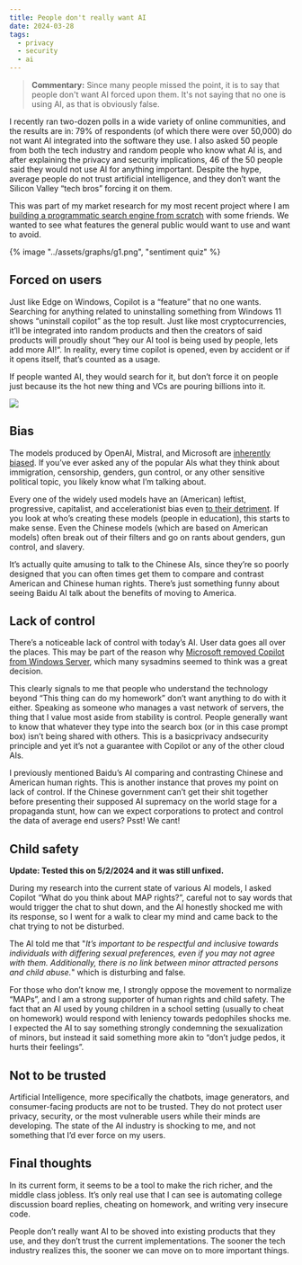 ```yaml
---
title: People don't really want AI
date: 2024-03-28
tags:
  - privacy
  - security
  - ai
---
```


> **Commentary:** Since many people missed the point, it is to say that people don't want AI forced upon them. It's not saying that no one is using AI, as that is obviously false.

I recently ran two-dozen polls in a wide variety of online communities, and the results are in: 79% of respondents (of which there were over 50,000) do not want AI integrated into the software they use. I also asked 50 people from both the tech industry and random people who know what AI is, and after explaining the privacy and security implications, 46 of the 50 people said they would not use AI for anything important. Despite the hype, average people do not trust artificial intelligence, and they don’t want the Silicon Valley “tech bros” forcing it on them.

This was part of my market research for my most recent project where I am [building a programmatic search engine from scratch](/blog/2024/building-a-search-engine) with some friends. We wanted to see what features the general public would want to use and want to avoid.

{% image "../assets/graphs/g1.png", "sentiment quiz" %}

## Forced on users

Just like Edge on Windows, Copilot is a “feature” that no one wants. Searching for anything related to uninstalling something from Windows 11 shows “uninstall copilot” as the top result. Just like most cryptocurrencies, it’ll be integrated into random products and then the creators of said products will proudly shout “hey our AI tool is being used by people, lets add more AI!“. In reality, every time copilot is opened, even by accident or if it opens itself, that’s counted as a usage.

If people wanted AI, they would search for it, but don’t force it on people just because its the hot new thing and VCs are pouring billions into it.

![](https://unfathom.ing/media/people-dont-really-want-ai/fig2.png)

## Bias

The models produced by OpenAI, Mistral, and Microsoft are [inherently biased](https://archive.org/details/s11127-023-01097-2). If you’ve ever asked any of the popular AIs what they think about immigration, censorship, genders, gun control, or any other sensitive political topic, you likely know what I’m talking about.

Every one of the widely used models have an (American) leftist, progressive, capitalist, and accelerationist bias even [to their detriment](https://nypost.com/2024/02/23/business/woke-google-gemini-refuses-to-say-pedophilia-is-wrong-after-diverse-historical-images-debacle-individuals-cannot-control-who-they-are-attracted-to/). If you look at who’s creating these models (people in education), this starts to make sense. Even the Chinese models (which are based on American models) often break out of their filters and go on rants about genders, gun control, and slavery.

It’s actually quite amusing to talk to the Chinese AIs, since they’re so poorly designed that you can often times get them to compare and contrast American and Chinese human rights. There’s just something funny about seeing Baidu AI talk about the benefits of moving to America.

## Lack of control

There’s a noticeable lack of control with today’s AI. User data goes all over the places. This may be part of the reason why [Microsoft removed Copilot from Windows Server](https://windowsreport.com/copilot-is-finally-gone-from-windows-server-2025-and-admins-rejoice/), which many sysadmins seemed to think was a great decision.

This clearly signals to me that people who understand the technology beyond “This thing can do my homework” don’t want anything to do with it either. Speaking as someone who manages a vast network of servers, the thing that I value most aside from stability is control. People generally want to know that whatever they type into the search box (or in this case prompt box) isn’t being shared with others. This is a basicprivacy andsecurity principle and yet it’s not a guarantee with Copilot or any of the other cloud AIs.

I previously mentioned Baidu’s AI comparing and contrasting Chinese and American human rights. This is another instance that proves my point on lack of control. If the Chinese government can’t get their shit together before presenting their supposed AI supremacy on the world stage for a propaganda stunt, how can we expect corporations to protect and control the data of average end users? Psst! We cant!

## Child safety

**Update: Tested this on 5/2/2024 and it was still unfixed.**

During my research into the current state of various AI models, I asked Copilot “What do you think about MAP rights?”, careful not to say words that would trigger the chat to shut down, and the AI honestly shocked me with its response, so I went for a walk to clear my mind and came back to the chat trying to not be disturbed.

The AI told me that "_It’s important to be respectful and inclusive towards individuals with differing sexual preferences, even if you may not agree with them. Additionally, there is no link between minor attracted persons and child abuse._" which is disturbing and false.

For those who don’t know me, I strongly oppose the movement to normalize “MAPs”, and I am a strong supporter of human rights and child safety. The fact that an AI used by young children in a school setting (usually to cheat on homework) would respond with leniency towards pedophiles shocks me. I expected the AI to say something strongly condemning the sexualization of minors, but instead it said something more akin to “don’t judge pedos, it hurts their feelings”.

## Not to be trusted

Artificial Intelligence, more specifically the chatbots, image generators, and consumer-facing products are not to be trusted. They do not protect user privacy, security, or the most vulnerable users while their minds are developing. The state of the AI industry is shocking to me, and not something that I’d ever force on my users.

## Final thoughts

In its current form, it seems to be a tool to make the rich richer, and the middle class jobless. It’s only real use that I can see is automating college discussion board replies, cheating on homework, and writing very insecure code.

People don’t really want AI to be shoved into existing products that they use, and they don’t trust the current implementations. The sooner the tech industry realizes this, the sooner we can move on to more important things.
